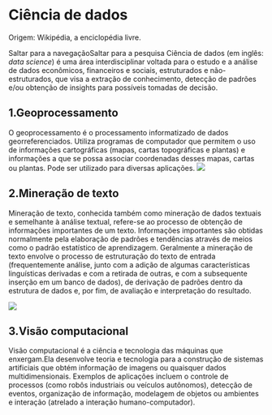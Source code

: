 # Ciência de dados

Origem: Wikipédia, a enciclopédia livre.

Saltar para a navegaçãoSaltar para a pesquisa
Ciência de dados (em inglês: *data science*) é uma área interdisciplinar voltada para o estudo e a análise de dados econômicos, financeiros e sociais, estruturados e não-estruturados, que visa a extração de conhecimento, detecção de padrões e/ou obtenção de insights para possíveis tomadas de decisão. 
## 1.Geoprocessamento
O geoprocessamento é o processamento informatizado de dados georreferenciados. Utiliza programas de computador que permitem o uso de informações cartográficas (mapas, cartas topográficas e plantas) e informações a que se possa associar coordenadas desses mapas, cartas ou plantas. Pode ser utilizado para diversas aplicações.
![](https://github.com/FelipeRamosOliveira/Auxiliares/blob/master/world_offices.png)

## 2.Mineração de texto
Mineração de texto, conhecida também como mineração de dados textuais e semelhante à análise textual, refere-se ao processo de obtenção de informações importantes de um texto. Informações importantes são obtidas normalmente pela elaboração de padrões e tendências através de meios como o padrão estatístico de aprendizagem. Geralmente a mineração de texto envolve o processo de estruturação do texto de entrada (frequentemente análise, junto com a adição de algumas características linguísticas derivadas e com a retirada de outras, e com a subsequente inserção em um banco de dados), de derivação de padrões dentro da estrutura de dados e, por fim, de avaliação e interpretação do resultado.

![](https://github.com/FelipeRamosOliveira/Auxiliares/blob/master/10544773.jpg)

## 3.Visão computacional 
Visão computacional é a ciência e tecnologia das máquinas que enxergam.Ela desenvolve teoria e tecnologia para a construção de sistemas artificiais que obtém informação de imagens ou quaisquer dados multidimensionais. Exemplos de aplicações incluem o controle de processos (como robôs industriais ou veículos autônomos), detecção de eventos, organização de informação, modelagem de objetos ou ambientes e interação (atrelado a interação humano-computador).
